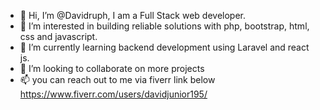 - 👋 Hi, I’m @Davidruph, I am a Full Stack web developer.
- 👀 I’m interested in building reliable solutions with php, bootstrap, html, css and javascript.
- 🌱 I’m currently learning backend development using Laravel and react js.
- 💞️ I’m looking to collaborate on more projects 
- 📫 you can reach out to me via fiverr link below
https://www.fiverr.com/users/davidjunior195/

<!---
Davidruph/Davidruph is a ✨ special ✨ repository because its `README.md` (this file) appears on your GitHub profile.
You can click the Preview link to take a look at your changes.
--->
